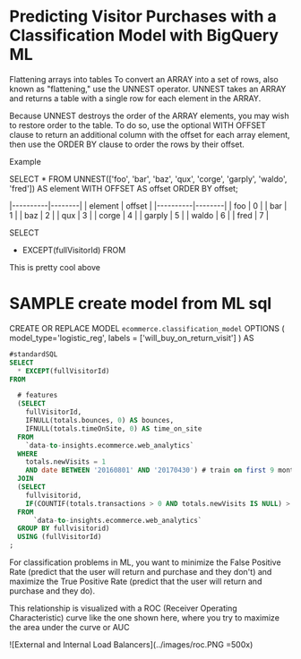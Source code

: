 # Predicting Visitor Purchases with a Classification Model with BigQuery ML

Flattening arrays into tables
To convert an ARRAY into a set of rows, also known as "flattening," use the UNNEST operator. UNNEST takes an ARRAY and returns a table with a single row for each element in the ARRAY.

Because UNNEST destroys the order of the ARRAY elements, you may wish to restore order to the table. To do so, use the optional WITH OFFSET clause to return an additional column with the offset for each array element, then use the ORDER BY clause to order the rows by their offset.

Example


SELECT *
FROM UNNEST(['foo', 'bar', 'baz', 'qux', 'corge', 'garply', 'waldo', 'fred'])
  AS element
WITH OFFSET AS offset
ORDER BY offset;

|----------|--------|
| element  | offset |
|----------|--------|
| foo      | 0      |
| bar      | 1      |
| baz      | 2      |
| qux      | 3      |
| corge    | 4      |
| garply   | 5      |
| waldo    | 6      |
| fred     | 7      |



SELECT
  * EXCEPT(fullVisitorId)
FROM
                    
This is pretty cool above


# SAMPLE create model from ML sql 

CREATE OR REPLACE MODEL `ecommerce.classification_model`
OPTIONS
(
model_type='logistic_reg',
labels = ['will_buy_on_return_visit']
)
AS

```sql
#standardSQL
SELECT
  * EXCEPT(fullVisitorId)
FROM

  # features
  (SELECT
    fullVisitorId,
    IFNULL(totals.bounces, 0) AS bounces,
    IFNULL(totals.timeOnSite, 0) AS time_on_site
  FROM
    `data-to-insights.ecommerce.web_analytics`
  WHERE
    totals.newVisits = 1
    AND date BETWEEN '20160801' AND '20170430') # train on first 9 months
  JOIN
  (SELECT
    fullvisitorid,
    IF(COUNTIF(totals.transactions > 0 AND totals.newVisits IS NULL) > 0, 1, 0) AS will_buy_on_return_visit
  FROM
      `data-to-insights.ecommerce.web_analytics`
  GROUP BY fullvisitorid)
  USING (fullVisitorId)
;
```

For classification problems in ML, you want to minimize the False Positive Rate (predict that the user will return and purchase and they don't) and maximize the True Positive Rate (predict that the user will return and purchase and they do).

This relationship is visualized with a ROC (Receiver Operating Characteristic) curve like the one shown here, where you try to maximize the area under the curve or AUC

![External and Internal Load Balancers](../images/roc.PNG =500x)

